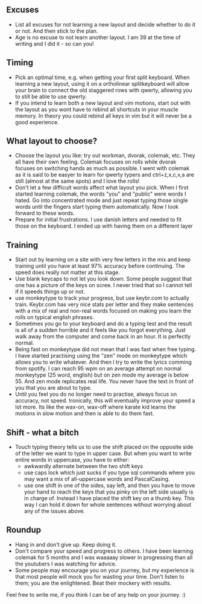 ## Excuses
- List all excuses for not learning a new layout and decide whether to do it or not. And then stick to the plan.
- Age is no excuse to not learn another layout. I am 39 at the time of writing and I did it - so can you!

## Timing
- Pick an optimal time, e.g. when getting your first split keyboard. When learning a new layout, using it on a ortholinear splitkeyboard will allow your brain to connect the old staggered rows with qwerty, allowing you to still be able to  use qwerty.
- If you intend to learn both a new layout and vim motions, start out with the layout as you wont have to rebind all shortcuts in your muscle memory. In theory you could rebind all keys in vim but it will never be a good experience.
  
## What layout to choose?
- Choose the layout you like: try out workman, dvorak, colemak, etc. They all have their own feeling. Colemak focuses on rolls while dvorak focuses on switching hands as much as possible. I went with colemak as it is said to be easyer to learn for qwerty typers and ctrl+z,x,c,v,a are still (almost at the same spots) and I love the rolls!
- Don't let a few difficult words affect what layout you pick. When I first started learning colemak, the words "you" and "public" were words I hated. Go into concentrated mode and just repeat typing those single words until the fingers start typing them automatically. Now I look forward to these words.
- Prepare for initial frustrations. I use danish letters and needed to fit those on the keyboard. I ended up with having them on a different layer

## Training
- Start out by learning on a site with very few letters in the mix and keep training until you have at least 97% accuracy before continuing. The speed does really not matter at this stage.
- Use blank keycaps to not let you look down. Some people suggest that one has a picture of the keys on scree. I never tried that so I cannot tell if it speeds things up or not.
- use monkeytype to track your progress, but use keybr.com to actually train. Keybr.com has very nice stats per letter and they make sentences with a mix of real and non-real words focused on making you learn the rolls on typical english phrases.
- Sometimes you go to your keyboard and do a typing test and the result is all of a sudden horrible and it feels like you forgot everything. Just walk away from the computer and come back in an hour. It is perfectly normal.
- Being fast on monkeytype did not mean that I was fast when free typing. I have started practising using the "zen" mode on monkeytype which allows you to write whatever. And then I try to write the lyrics comming from spotify. I can reach 95 wpm on an average attempt on normal monkeytype (25 word, english) but on zen mode my average is below 55. And zen mode replicates real life. You never have the text in front of you that you are about to type.
- Until you feel you do no longer need to practise, always focus on accuracy, not speed. Ironically, this will eventually improve your speed a lot more. Its like the wax-on, wax-off where karate kid learns the motions in slow motion and then is able to do them fast.

## Shift - what a bitch
- Touch typing theory tells us to use the shift placed on the opposite side of the letter we want to type in upper case. But when you want to write entire words in uppercase, you have to either:
  - awkwardly alternate between the two shift keys
  - use caps lock which just sucks if you type sql commands where you may want a mix of all-uppercase words and PascalCasing.
  - use one shift in one of the sides, say left, and then you have to move your hand to reach the keys that you pinky on the left side usually is in charge of.
Instead I have placed the shift key on a thumb key. This way I can hold it down for whole sentences without worrying about any of the issues above.

## Roundup
- Hang in and don't give up. Keep doing it.
- Don't compare your speed and progress to others. I have been learning colemak for 5 months and I was waaaaay slower in progressing than all the youtubers I was watching for advice.
- Some people may encourage you on your journey, but my experience is that most people will mock you for wasting your time. Don't listen to them; you are the enlightened. Beat their mockery with results.

Feel free to write me, if you think I can be of any help on your journey. :)
